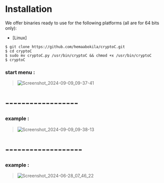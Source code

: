 # Installation

We offer binaries ready to use for the following platforms (all are for 64 bits only):

* [Linux]
```
$ git clone https://github.com/hemaabokila/cryptoC.git
$ cd cryptoC
$ sudo mv cryptoC.py /usr/bin/cryptoC && chmod +x /usr/bin/cryptoC
$ cryptoC
```


###  start menu : 
> ![Screenshot_2024-09-09_09-37-41](https://github.com/user-attachments/assets/e66376cd-ad91-4d9e-ae9e-3fd0d0c98117)
# ------------------

###  example :

> ![Screenshot_2024-09-09_09-38-13](https://github.com/user-attachments/assets/6e40cfb7-b936-4991-aa6f-a9b688ff47e3)


# -------------------

###  example :

> ![Screenshot_2024-06-28_07_46_22](https://github.com/user-attachments/assets/ebcae697-de64-4338-af37-c006d7efda5a)
   

